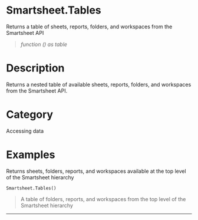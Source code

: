 # Smartsheet.Tables
Returns a table of sheets, reports, folders, and workspaces from the Smartsheet API
> _function () as table_

# Description 
Returns a nested table of available sheets, reports, folders, and workspaces from the Smartsheet API.
# Category 
Accessing data
# Examples 
Returns sheets, folders, reports, and workspaces available at the top level of the Smartsheet hierarchy
```
Smartsheet.Tables()
```
> A table of folders, reports, and workspaces from the top level of the Smartsheet hierarchy
***
